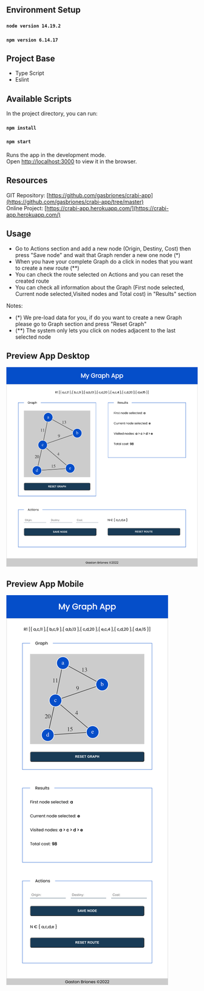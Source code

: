 ## Environment Setup
#### `node version 14.19.2`
#### `npm version 6.14.17`

## Project Base
- Type Script
- Eslint

## Available Scripts

In the project directory, you can run:
#### `npm install`
#### `npm start`

Runs the app in the development mode.\
Open [http://localhost:3000](http://localhost:3000) to view it in the browser.

## Resources
GIT Repository: [https://github.com/gasbriones/crabi-app](https://github.com/gasbriones/crabi-app/tree/master) \
Online Project: [https://crabi-app.herokuapp.com/](https://crabi-app.herokuapp.com/)

## Usage
- Go to Actions section and add a new node (Origin, Destiny, Cost) then press "Save node" and wait that Graph render a new one node (*)
- When you have your complete Graph do a click in nodes that you want to create a new route (**)
- You can check the route selected on Actions and you can reset the created route
- You can check all information about the Graph (First node selected, Current node selected,Visited nodes and Total cost) in "Results" section

Notes:
- (*) We pre-load data for you, if do you want to create a new Graph please go to Graph section and press "Reset Graph"
- (**) The system only lets you click on nodes adjacent to the last selected node




## Preview App Desktop

![ScreenShot](https://github.com/gasbriones/crabi-app/blob/master/captutes/capture_1.png)

## Preview App Mobile

![ScreenShot](https://github.com/gasbriones/crabi-app/blob/master/captutes/capture_2.png)


